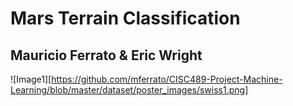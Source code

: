 # Mars Terrain Classification
## Mauricio Ferrato & Eric Wright


![Image1][https://github.com/mferrato/CISC489-Project-Machine-Learning/blob/master/dataset/poster_images/swiss1.png]
